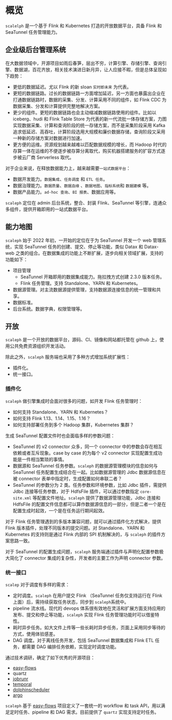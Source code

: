 # 概览

`scalelph` 是一个基于 Flink 和 Kubernetes 打造的开放数据平台，具备 Flink 和 SeaTunnel 任务管理能力。

## 企业级后台管理系统

在大数据领域中，开源项目如雨后春笋，层出不穷，计算引擎、存储引擎、查询引擎、数据湖，百花齐放，相关技术演进日新月异，让人应接不暇，但是总体呈现如下趋势：

* 更低的数据延迟。尤以 Flink 的新 sloan `实时即未来` 为代表。
* 更短的数据链路。过长的数据链路一方面增加延迟，另一方面也暴露出企业在打通数据链路时，数据的采集、分发、计算采用不同的组件，如 Flink CDC 为数据采集、分发和计算提供完整地解决方案。
* 更少的组件。更短的数据链路也会主动缩减数据链路使用的组件。比如以 iceberg、hudi 和 Flink Table Store 为代表的新一代流批一体存储方案，力图实现数据采集、计算和查询阶段的统一存储方案，而不是采集阶段采用 Kafka 追求低延迟、高吞吐，计算阶段选用大规模和廉价数据存储，查询阶段又采用一种新的存储方案对数据进行加速。
* 更方便的运维。资源规划越来越难以匹配数据规模的增长，而 Hadoop 时代的存算一体在运维的不便逐步被存算分离取代，购买机器搭建服务的扩容方式逐步被云厂商 Serverless 取代。

对于企业来说，在释放数据能力上，越来越需要`一站式数据平台`：

* 数据开发能力。`数据集成`、`任务调度` 和 `ETL 任务`。
* 数据治理能力。`数据质量`、`数据血缘` 、`数据地图`、`指标系统`和 `数据建模` 等。
* 数据产品能力。`ad-hoc 查询`、`BI 报表`、数据应用等。 

`scaleph` 定位在 admin 后台系统，整合、封装 Flink、SeaTunnel 等引擎，连通众多组件，提供开箱即用的一站式数据平台。

## 能力地图

`scaleph` 始于 2022 年初，一开始的定位在于为 SeaTunnel 开发一个 web 管理系统，实现 SeaTunnel 任务的创建、提交、停止等功能，类似 Datax 和 Datax-web 之类的组合。在数据集成的功能上不断扩展，逐步向相关领域扩展，支持的功能如下：

* 项目管理
    * SeaTunnel 开箱即用的数据集成能力。拖拉拽方式创建 2.3.0 版本任务。
    * Flink 任务管理。支持 Standalone、YARN 和 Kubernetes。
* 数据源管理。对主流数据源提供管理，支持数据源连接信息的统一管理和共享。
* 数据标准。
* 后台系统。数据字典，权限管理等。

## 开放

`scaleph` 是一个开放的数据平台，源码、CI、镜像和网站都托管在 github 上，使用公共免费资源组织开发活动。

除此之外，`scaleph` 服务端也采用了多种方式增加系统扩展性：

* 插件化。
* 统一接口。

### 插件化

`scaleph` 做引擎集成时会面对很多的问题，如开发 Flink 任务管理时： 

* 如何支持 Standalone、YARN 和 Kubernetes？
* 如何支持 Flink 1.13、1.14、1.15、1.16？
* 如何支持部署任务到多个 Hadoop 集群，Kubernetes 集群？

生成 SeaTunnel 配置文件时也会面临多样的参数问题：

* SeaTunnel 的 v2 connector 众多，同一个 connector 中的参数会存在相互依赖或者互斥现象。case by case 的为每个 v2 connector 实现配置生成功能是一件相当繁琐的事情。
* 数据源和 SeaTunnel 任务参数。`scaleph` 的数据源管理模块的信息如何与 SeaTunnel 任务配置生成结合在一起。比如数据源管理的 Jdbc 数据源信息在被 connector 表单中指定时，生成配置如何串联二者？
* SeaTunnel 的参数分为 2 类。任务参数和环境参数，比如 Jdbc 插件，需提供 Jdbc 连接等任务参数，对于 HdfsFile 插件，可以通过参数指定 `core-site.xml` 等配置文件地址。`scaleph` 提供了数据源管理功能，Jdbc 连接和 HdfsFile 的配置文件信息都可以算作数据源信息的一部分，但是二者一个是在配置生成时起效，一个是在任务运行期间起效。

对于 Flink 任务管理遇到的多版本兼容问题，就可以通过插件化方式解决，提供 Flink 版本插件，处理不同版本的提交问题。对 Standalone、YARN 和 Kubernetes 的支持则是通过 Flink 内部的 SPI 机制解决的，与 `scaleph` 的插件方案思路一致。

对于 SeaTunnel 的配置生成问题，`scaleph` 服务端通过插件与声明化配置参数极大简化了 connector 集成的复杂性，开发者的主要工作为声明 connector 参数。

### 统一接口

`scalep` 对于调度有多样的需求：

* 定时调度。`scaleph` 在用户提交 Flink （SeaTunnel 任务仅支持运行在 Flink 上面）后，需持续获取任务状态，同步到 `scaleph`系统中。
* pipeline 流水线。现代的 devops 体系很有效地在灵活和扩展方面支持应用的发布、提交和停止等功能，`scaleph` 实现 Flink 任务管理功能时可以借鉴特性。
* 耗时异步任务。如大文件上传等一些长耗时异步任务，页面上采用同步等待的方式，使用体验感差。
* DAG 调度。对于离线任务开发，包括 SeaTunnel 数据集成和 Flink ETL 任务，都需要 DAG 编排任务依赖，实现定时调度功能。

通过技术调研，确定了如下优秀的开源项目：

* [easy-flows](https://github.com/j-easy/easy-flows)
* quartz
* [jobrunr](https://github.com/jobrunr/jobrunr)
* [temporal](https://www.temporal.io/)
* [dolphinscheduler](http://dolphinscheduler.apache.org/)
* [argo](https://github.com/argoproj/argo-workflows)

`scaleph` 基于 [easy-flows](https://github.com/j-easy/easy-flows) 项目定义了一套统一的 workflow 和 task API，用以满足定时任务、pipeline 和 DAG 需求。目前提供了 `quartz` 实现支持定时任务。